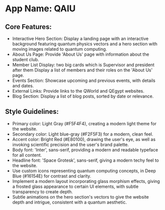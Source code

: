 # **App Name**: QAIU

## Core Features:

- Interactive Hero Section: Display a landing page with an interactive background featuring quantum physics vectors and a hero section with moving images related to quantum computing.
- About Us Page: Provide 'About Us' page with information about the student club.
- Member List Display: two big cards which is Supervisor and president after them Display a list of members and their roles on the 'About Us' page.
- Events Section: Showcase upcoming and previous events, with details and dates.
- External Links: Provide links to the QWorld and QEgypt websites.
- Blog Section: Display a list of blog posts, sorted by date or relevance.

## Style Guidelines:

- Primary color: Light Gray (#F5F4F4), creating a modern light theme for the website.
- Secondary color: Light blue-gray (#F2F5F3) for a modern, clean feel.
- Accent color: Bright Red (#E80100), drawing the user's eye, as well as invoking scientific precision and the user's brand palette.
- Body font: 'Inter', sans-serif, providing a modern and readable typeface for all content.
- Headline font: 'Space Grotesk', sans-serif, giving a modern techy feel to the website.
- Use custom icons representing quantum computing concepts, in Deep Blue (#16154E) for contrast and clarity.
- Implement a modern layout incorporating glass morphism effects, giving a frosted glass appearance to certain UI elements, with subtle transparency to create depth.
- Subtle animations on the hero section's vectors to give the website depth and intrigue, consistent with a quantum aesthetic.